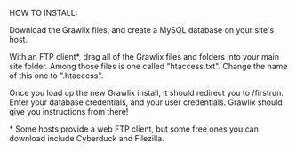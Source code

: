 HOW TO INSTALL:

Download the Grawlix files, and create a MySQL database on your site's host.

With an FTP client*, drag all of the Grawlix files and folders into your main site folder. Among those files is one called "htaccess.txt". Change the name of this one to ".htaccess".

Once you load up the new Grawlix install, it should redirect you to /firstrun. Enter your database credentials, and your user credentials. Grawlix should give you instructions from there!

\* Some hosts provide a web FTP client, but some free ones you can download include Cyberduck and Filezilla.
